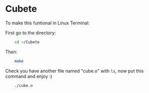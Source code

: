 # Cubete

To make this funtional in Linux Terminal:

First go to the directory:
```bash
    cd ~/Cubete
```
Then:
```bash
    make
```
Check you have another file named "cube.o" with `ls`, now put this command and enjoy :)
```bash
    ./cube.o
```
